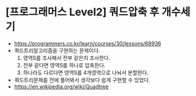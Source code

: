 # [프로그래머스 Level2] 쿼드압축 후 개수세기
- https://programmers.co.kr/learn/courses/30/lessons/68936
- 쿼드트리알고리즘을 구현하는 문제이다.
  1. 영역S를 조사해서 전부 같은지 조사한다.
  2. 전부 같다면 영역S를 하나로 압축한다.
  3. 하나라도 다르다면 영역S를 4개영역으로 나눠서 분할한다.
- 쿼드트리문제를 전에 풀어봐서 생각보다 쉽게 구현할 수 있었다.
- https://en.wikipedia.org/wiki/Quadtree